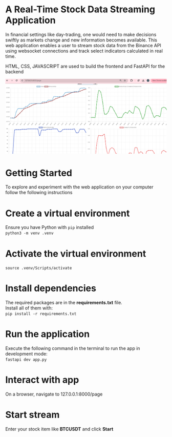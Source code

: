 # A Real-Time Stock Data Streaming Application
In financial settings like day-trading, one would need to make decisions swiftly
as markets change and new information becomes available. This web application 
enables a user to stream stock data from the Binance API using websocket connections
and track select indicators calculated in real time.

HTML, CSS, JAVASCRIPT are used to build the frontend and FastAPI for the backend

![Screenshot](./assets/ohlcv_screensshot.png)

# Getting Started
To explore and experiment with the web application on your computer follow
the following instructions

# Create a virtual environment
Ensure you have Python with `pip` installed\
`python3 -m venv .venv`

# Activate the virtual environment
`source .venv/Scripts/activate`

# Install dependencies
The required packages are in the **requirements.txt** file.\
Install all of them with:\
`pip install -r requirements.txt`

# Run the application
Execute the following command in the terminal to run the app in development mode:\
`fastapi dev app.py`

# Interact with app
On a browser, navigate to 127.0.0.1:8000/page

# Start stream
Enter your stock item like **BTCUSDT** and click **Start**
